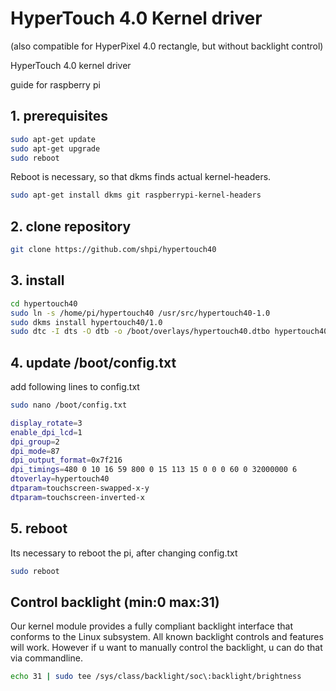 # HyperTouch 4.0 Kernel driver

(also compatible for HyperPixel 4.0 rectangle, but without backlight control)

HyperTouch 4.0 kernel driver

guide for raspberry pi 

## 1. prerequisites
```bash
sudo apt-get update
sudo apt-get upgrade
sudo reboot
```

Reboot is necessary, so that dkms finds actual kernel-headers.


```bash
sudo apt-get install dkms git raspberrypi-kernel-headers
```

## 2. clone repository

```bash
git clone https://github.com/shpi/hypertouch40
```

## 3. install
```bash
cd hypertouch40
sudo ln -s /home/pi/hypertouch40 /usr/src/hypertouch40-1.0
sudo dkms install hypertouch40/1.0 
sudo dtc -I dts -O dtb -o /boot/overlays/hypertouch40.dtbo hypertouch40.dts
```
   

## 4. update /boot/config.txt

add following lines to config.txt

```bash
sudo nano /boot/config.txt
```

```bash
display_rotate=3
enable_dpi_lcd=1
dpi_group=2
dpi_mode=87
dpi_output_format=0x7f216
dpi_timings=480 0 10 16 59 800 0 15 113 15 0 0 0 60 0 32000000 6
dtoverlay=hypertouch40
dtparam=touchscreen-swapped-x-y
dtparam=touchscreen-inverted-x
```
## 5. reboot

Its necessary to reboot the pi, after changing config.txt

```bash
sudo reboot
```


## Control backlight (min:0 max:31)

Our kernel module provides a fully compliant backlight interface that conforms to the Linux subsystem. All known
backlight controls and features will work. However if u want to manually control the backlight,
u can do that via commandline.

```bash
echo 31 | sudo tee /sys/class/backlight/soc\:backlight/brightness
```


